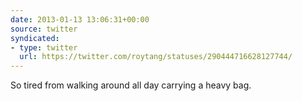 ```yaml
---
date: 2013-01-13 13:06:31+00:00
source: twitter
syndicated:
- type: twitter
  url: https://twitter.com/roytang/statuses/290444716628127744/
---
```


So tired from walking around all day carrying a heavy bag.
